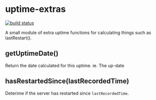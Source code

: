 # uptime-extras

[![build status](https://secure.travis-ci.org/nickpoorman/node-uptime-extras.png)](https://travis-ci.org/nickpoorman/node-uptime-extras)

A small module of extra uptime functions for calculating things such as lastRestart().

## getUptimeDate()

Return the date calculated for this uptime. ie. The up-date

## hasRestartedSince(lastRecordedTime)

Deterime if the server has restarted since `lastRecordedTime`.
